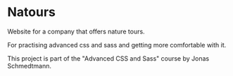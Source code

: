 # Natours

Website for a company that offers nature tours.  

For practising advanced css and sass and getting more comfortable with it.  

This project is part of the "Advanced CSS and Sass" course by Jonas Schmedtmann.
